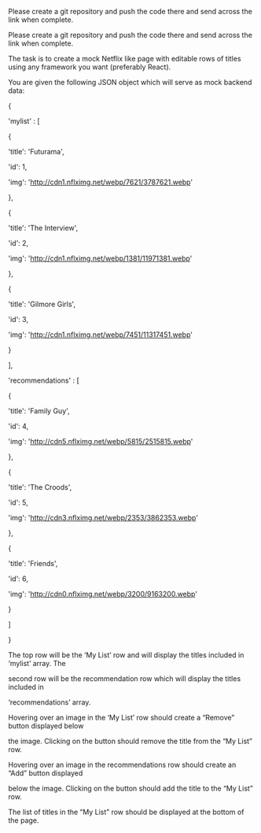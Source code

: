 Please create a git repository and push the code there and send across the link when complete.

Please create a git repository and push the code there and send across the link when complete.


The task is to create a mock Netflix like page with editable rows of titles using any framework you want (preferably React).

You are given the following JSON object which will serve as mock back­end data:

{

'mylist' : [

{

'title': 'Futurama',

'id': 1,

'img': 'http://cdn1.nflximg.net/webp/7621/3787621.webp'

},

{

'title': 'The Interview',

'id': 2,

'img': 'http://cdn1.nflximg.net/webp/1381/11971381.webp'

},

{

'title': 'Gilmore Girls',

'id': 3,

'img': 'http://cdn1.nflximg.net/webp/7451/11317451.webp'

}

],

'recommendations' : [

{

'title': 'Family Guy',

'id': 4,

'img': 'http://cdn5.nflximg.net/webp/5815/2515815.webp'

},

{

'title': 'The Croods',

'id': 5,

'img': 'http://cdn3.nflximg.net/webp/2353/3862353.webp'

},

{

'title': 'Friends',

'id': 6,

'img': 'http://cdn0.nflximg.net/webp/3200/9163200.webp'

}

]

}

The top row will be the ‘My List’ row and will display the titles included in ‘mylist’ array. The

second row will be the recommendation row which will display the titles included in

‘recommendations’ array.

Hovering over an image in the ‘My List’ row should create a “Remove” button displayed below

the image. Clicking on the button should remove the title from the “My List” row.

Hovering over an image in the recommendations row should create an “Add” button displayed

below the image. Clicking on the button should add the title to the “My List” row.

The list of titles in the “My List” row should be displayed at the bottom of the page.
